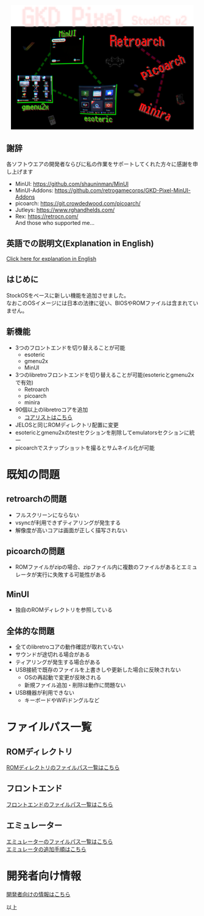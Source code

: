   
<p align="center">
  <img src="./asset/top.png" width="480">  
</p>

## 謝辞
各ソフトウエアの開発者ならびに私の作業をサポートしてくれた方々に感謝を申し上げます
- MinUI: https://github.com/shauninman/MinUI
- MinUI-Addons: https://github.com/retrogamecorps/GKD-Pixel-MinUI-Addons
- picoarch: https://git.crowdedwood.com/picoarch/
- Jutleys: https://www.rghandhelds.com/
- Rex: https://retrocn.com/  
And those who supported me...

## 英語での説明文(Explanation in English)
[Click here for explanation in English](./README_EN.md)

## はじめに
StockOSをベースに新しい機能を追加させました。  
なおこのOSイメージには日本の法律に従い、BIOSやROMファイルは含まれていません。  

## 新機能
- 3つのフロントエンドを切り替えることが可能
  - esoteric
  - gmenu2x
  - MinUI
- 3つのlibretroフロントエンドを切り替えることが可能(esotericとgmenu2xで有効)
  - Retroarch
  - picoarch
  - minira
- 90個以上のlibretroコアを追加
  - [コアリストはこちら](./asset/sc01.png)
- JELOSと同じROMディレクトリ配置に変更
- esotericとgmenu2xのtestセクションを削除してemulatorsセクションに統一
- picoarchでスナップショットを撮るとサムネイル化が可能

# 既知の問題
## retroarchの問題
- フルスクリーンにならない
- vsyncが利用できずティアリングが発生する
- 解像度が高いコアは画面が正しく描写されない

## picoarchの問題
- ROMファイルがzipの場合、zipファイル内に複数のファイルがあるとエミュレータが実行に失敗する可能性がある

## MinUI
- 独自のROMディレクトリを参照している

## 全体的な問題
- 全てのlibretroコアの動作確認が取れていない
- サウンドが途切れる場合がある
- ティアリングが発生する場合がある
- USB接続で既存のファイルを上書きしや更新した場合に反映されない
  - OSの再起動で変更が反映される
  - 新規ファイル追加・削除は動作に問題ない
- USB機器が利用できない
  - キーボードやWiFiドングルなど

# ファイルパス一覧
## ROMディレクトリ
[ROMディレクトリのファイルパス一覧はこちら](./ROMDIRS.md)

## フロントエンド
[フロントエンドのファイルパス一覧はこちら](./FRONTENDDIRS.md)


## エミュレーター
[エミュレーターのファイルパス一覧はこちら](./EMUDIRS.md)  
[エミュレータの追加手順はこちら](./ADDEMU.md)
# 開発者向け情報
[開発者向けの情報はこちら](./DEVINFO.md)


以上